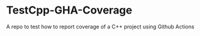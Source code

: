 # TestCpp-GHA-Coverage

A repo to test how to report coverage of a C++ project using Github Actions
